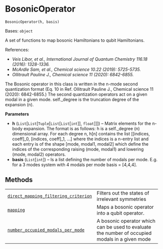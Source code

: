 # BosonicOperator

<span id="undefined" />

`BosonicOperator(h, basis)`

Bases: `object`

A set of functions to map bosonic Hamiltonians to qubit Hamiltonians.

References:

*   *Veis Libor, et al., International Journal of Quantum Chemistry 116.18 (2016): 1328-1336.*
*   *McArdle Sam, et al., Chemical science 10.22 (2019): 5725-5735.*
*   *Ollitrault Pauline J., Chemical science 11 (2020): 6842-6855.*

The Bosonic operator in this class is written in the n-mode second quantization format (Eq. 10 in Ref. Ollitrault Pauline J., Chemical science 11 (2020): 6842-6855.) The second quantization operators act on a given modal in a given mode. self.\_degree is the truncation degree of the expansion (n).

**Parameters**

*   **h** (`List`\[`List`\[`Tuple`\[`List`\[`List`\[`int`]], `float`]]]) – Matrix elements for the n-body expansion. The format is as follows: h is a self.\_degree (n) dimensional array. For each degree n, h\[n] contains the list \[\[indices, coeff]\_0, \[indices, coeff]\_1, …] where the indices is a n-entry list and each entry is of the shape \[mode, modal1, modal2] which define the indices of the corresponding raising (mode, modal1) and lowering (mode, modal2) operators.
*   **basis** (`List`\[`int`]) – Is a list defining the number of modals per mode. E.g. for a 3 modes system with 4 modals per mode basis = \[4,4,4].

## Methods

|                                                                                                                                                                                                                                                       |                                                                                                |
| ----------------------------------------------------------------------------------------------------------------------------------------------------------------------------------------------------------------------------------------------------- | ---------------------------------------------------------------------------------------------- |
| [`direct_mapping_filtering_criterion`](qiskit.chemistry.BosonicOperator.direct_mapping_filtering_criterion#qiskit.chemistry.BosonicOperator.direct_mapping_filtering_criterion "qiskit.chemistry.BosonicOperator.direct_mapping_filtering_criterion") | Filters out the states of irrelevant symmetries                                                |
| [`mapping`](qiskit.chemistry.BosonicOperator.mapping#qiskit.chemistry.BosonicOperator.mapping "qiskit.chemistry.BosonicOperator.mapping")                                                                                                             | Maps a bosonic operator into a qubit operator.                                                 |
| [`number_occupied_modals_per_mode`](qiskit.chemistry.BosonicOperator.number_occupied_modals_per_mode#qiskit.chemistry.BosonicOperator.number_occupied_modals_per_mode "qiskit.chemistry.BosonicOperator.number_occupied_modals_per_mode")             | A bosonic operator which can be used to evaluate the number of occupied modals in a given mode |

